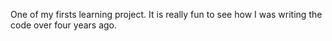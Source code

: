 One of my firsts learning project.
It is really fun to see how I was writing the code over four years ago. 